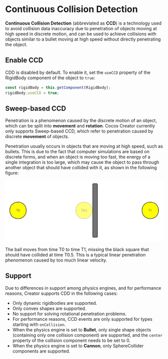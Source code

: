 # Continuous Collision Detection

**Continuous Collision Detection** (abbreviated as **CCD**) is a technology used to avoid collision data inaccuracy due to penetration of objects moving at high speed in discrete motion, and can be used to achieve collisions with objects similar to a bullet moving at high speed without directly penetrating the object.

## Enable CCD

CDD is disabled by default. To enable it, set the `useCCD` property of the RigidBody component of the object to `true`:

```ts
const rigidBody = this.getComponent(RigidBody);
rigidBody.useCCD = true;
```

## Sweep-based CCD

Penetration is a phenomenon caused by the discrete motion of an object, which can be split into **movement** and **rotation**. Cocos Creator currently only supports Sweep-based CCD, which refer to penetration caused by discrete **movement** of objects.

Penetration usually occurs in objects that are moving at high speed, such as bullets. This is due to the fact that computer simulations are based on discrete forms, and when an object is moving too fast, the energy of a single integration is too large, which may cause the object to pass through another object that should have collided with it, as shown in the following figure:

![physics-ccd](img/physics-ccd.jpg)

The ball moves from time T0 to time T1, missing the black square that should have collided at time T0.5. This is a typical linear penetration phenomenon caused by too much linear velocity.

## Support

Due to differences in support among physics engines, and for performance reasons, Creator supports CDD in the following cases:

- Only dynamic rigidbodies are supported.
- Only convex shapes are supported.
- No support for solving rotational penetration problems.
- For performance reasons, CCD events are only supported for types starting with `onCollision`.
- When the physics engine is set to **Bullet**, only single shape objects (containing only one collision component) are supported, and the `center` property of the collision component needs to be set to 0.
- When the physics engine is set to **Cannon**, only SphereCollider components are supported.
